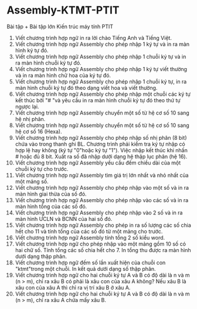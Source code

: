 # Assembly-KTMT-PTIT
Bài tập + Bài tập lớn Kiến trúc máy tính PTIT
1. Viết chương trình hợp ngữ in ra lời chào Tiếng Anh và Tiếng Việt.
2. Viết chương trình hợp ngữ Assembly cho phép nhập 1 ký tự và in ra
màn hình ký tự đó.
3. Viết chương trình hợp ngữ Assembly cho phép nhập 1 chuỗi ký tự và
in ra màn hình chuỗi ký tự đó.
4. Viết chương trình hợp ngữ Assembly cho phép nhập 1 ký tự viết
thường và in ra màn hình chữ hoa của ký tự đó.
5. Viết chương trình hợp ngữ Assembly cho phép nhập 1 chuỗi ký tự, in
ra màn hình chuỗi ký tự đó theo dạng viết hoa và viết thường.
6. Viết chương trình hợp ngữ Assembly cho phép nhập một chuỗi các ký
tự kết thúc bởi "# "và yêu cầu in ra màn hình chuỗi ký tự đó theo
thứ tự ngược lại.
7. Viết chương trình hợp ngữ Assembly chuyển một số từ hệ cơ số 10
sang hệ nhị phân.
8. Viết chương trình hợp ngữ Assembly chuyển một số từ hệ cơ số 10
sang hệ cơ số 16 (Hexa).
9. Viết chương trình hợp ngữ Assembly cho phép nhập số nhị phân (8
bit) chứa vào trong thanh ghi BL. Chương trình phải kiểm tra ký tự
nhập có hợp lệ hay không (ký tự "0"hoặc ký tự "1"). Việc nhập kết
thúc khi nhấn # hoặc đủ 8 bit. Xuất ra số đã nhập dưới dạng hệ thập
lục phân (hệ 16).
10. Viết chương trình hợp ngữ Assembly yều cầu đếm chiều dài của một
chuỗi ký tự cho trước.
11. Viết chương trình hợp ngữ Assembly tìm giá trị lớn nhất và nhỏ nhất
của một mảng số.
12. Viết chương trình hợp ngữ Assembly cho phép nhập vào một số và in
ra màn hình giai thừa của số đó.
13. Viết chương trình hợp ngữ Assembly cho phép nhập vào các số và in
ra màn hình tổng của các số đó.
14. Viết chương trình hợp ngữ Assembly cho phép nhập vào 2 số và in ra
màn hình ƯCLN và BCNN của hai số đó.
15. Viết chương trình hợp ngữ Assembly cho phép in ra số lượng các số
chia hết cho 11 và tính tổng của các số đó từ một mảng cho trước.
16. Viết chương trình hợp ngữ Assembly tính tổng 2 số kiểu word.
17. Viết chương trình hợp ngữ cho phép nhập vào một mảng gồm 10 số
có hai chữ số. Tính tổng các số chia hết cho 7. In tổng thu được ra
màn hình dưới dạng thập phân.
18. Viết chương trình hợp ngữ đếm số lần xuất hiện của chuỗi con
"ktmt"trong một chuỗi. In kết quả dưới dạng số thập phân.
19. Viết chương trình hợp ngữ cho hai chuỗi ký tự A và B có độ dài là
n và m (n > m), chỉ ra xâu B có phải là xâu con của xâu A không?
Nếu xâu B là xâu con của xâu A thì chỉ ra vị trí xâu B ở xâu A.
20. Viết chương trình hợp ngữ cho hai chuỗi ký tự A và B có độ dài là n
và m (n > m), chỉ ra xâu A chứa mấy xâu B.
